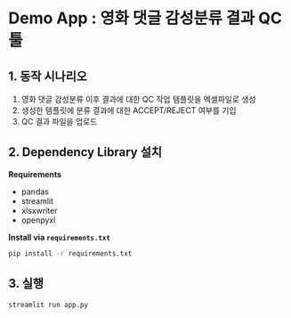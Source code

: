
# Demo App : 영화 댓글 감성분류 결과 QC 툴

## 1. 동작 시나리오

1. 영화 댓글 감성분류 이후 결과에 대한 QC 작업 템플릿을 엑셀파일로 생성
2. 생성한 템플릿에 분류 결과에 대한 ACCEPT/REJECT 여부를 기입
3. QC 결과 파일을 업로드


## 2. Dependency Library 설치

**Requirements**

- pandas 
- streamlit 
- xlsxwriter
- openpyxl

**Install via `requirements.txt`**

```bash
pip install -r requirements.txt
```

## 3. 실행

```bash
streamlit run app.py
```